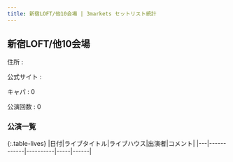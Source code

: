 ```yaml
---
title: 新宿LOFT/他10会場 | 3markets セットリスト統計
---
```

## 新宿LOFT/他10会場

住所
:    

公式サイト
:    []()

キャパ
:    0

公演回数
: 0


### 公演一覧

{:.table-lives}
|日付|ライブタイトル|ライブハウス|出演者|コメント|
|---|------------|----------|-----|------|
